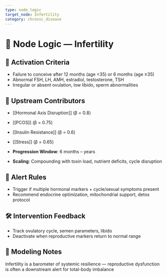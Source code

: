 ```yaml
---
type: node_logic
target_node: Infertility
category: chronic_disease
---
```


# 🧠 Node Logic — Infertility

## 🔑 Activation Criteria
- Failure to conceive after 12 months (age <35) or 6 months (age ≥35)
- Abnormal FSH, LH, AMH, estradiol, testosterone, TSH
- Irregular or absent ovulation, low libido, sperm abnormalities

## 🔁 Upstream Contributors
- [[Hormonal Axis Disruption]] (β = 0.8)
- [[PCOS]] (β = 0.75)
- [[Insulin Resistance]] (β = 0.6)
- [[Stress]] (β = 0.65)

- **Progression Window**: 6 months – years
- **Scaling**: Compounding with toxin load, nutrient deficits, cycle disruption

## 🚨 Alert Rules
- Trigger if multiple hormonal markers + cycle/sexual symptoms present
- Recommend endocrine optimization, mitochondrial support, detox protocol

## 🛠 Intervention Feedback
- Track ovulatory cycle, semen parameters, libido
- Deactivate when reproductive markers return to normal range

## 🧠 Modeling Notes
Infertility is a barometer of systemic resilience — reproductive dysfunction is often a downstream alert for total-body imbalance
